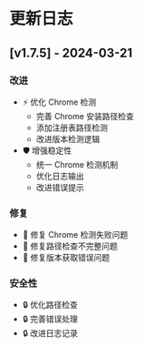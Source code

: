 # 更新日志

## [v1.7.5] - 2024-03-21

### 改进
- ⚡️ 优化 Chrome 检测
  - 完善 Chrome 安装路径检查
  - 添加注册表路径检测
  - 改进版本检测逻辑
- 🛡️ 增强稳定性
  - 统一 Chrome 检测机制
  - 优化日志输出
  - 改进错误提示

### 修复
- 🐛 修复 Chrome 检测失败问题
- 🐛 修复路径检查不完整问题
- 🐛 修复版本获取错误问题

### 安全性
- 🔒 优化路径检查
- 🔒 完善错误处理
- 🔒 改进日志记录
  